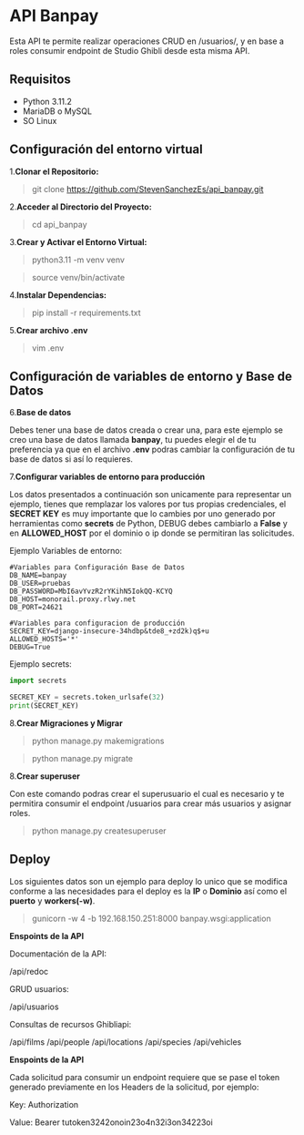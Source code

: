 # API Banpay

Esta API te permite realizar operaciones CRUD en /usuarios/, y en base a roles consumir endpoint de Studio Ghibli desde esta misma API.

## Requisitos

- Python 3.11.2
- MariaDB o MySQL
- SO Linux

## Configuración del entorno virtual

1.**Clonar el Repositorio:**

> git clone https://github.com/StevenSanchezEs/api_banpay.git

2.**Acceder al Directorio del Proyecto:**

> cd api_banpay

3.**Crear y Activar el Entorno Virtual:**

> python3.11 -m venv venv

> source venv/bin/activate

4.**Instalar Dependencias:**

> pip install -r requirements.txt

5.**Crear archivo .env**
> vim .env

## Configuración de variables de entorno y Base de Datos

6.**Base de datos**

Debes tener una base de datos creada o crear una, para este ejemplo se creo una base de datos llamada **banpay**, tu puedes elegir el de tu preferencia ya que en el archivo **.env** podras cambiar la configuración de tu base de datos si así lo requieres.

7.**Configurar variables de entorno para producción**

Los datos presentados a continuación son unicamente para representar un ejemplo, tienes que remplazar los valores por tus propias credenciales, el **SECRET KEY** es muy importante que lo cambies por uno generado por herramientas como **secrets** de Python, DEBUG debes cambiarlo a **False** y en **ALLOWED_HOST** por el dominio o ip donde se permitiran las solicitudes.

Ejemplo Variables de entorno:

	#Variables para Configuración Base de Datos
	DB_NAME=banpay
	DB_USER=pruebas
	DB_PASSWORD=MbI6avYvzR2rYKihN5IokQQ-KCYQ
	DB_HOST=monorail.proxy.rlwy.net
	DB_PORT=24621
	
	#Variables para configuracion de producción
	SECRET_KEY=django-insecure-34hdbp&tde8_+zd2k)q$+u
	ALLOWED_HOSTS='*'
	DEBUG=True

Ejemplo secrets:
```python
import secrets

SECRET_KEY = secrets.token_urlsafe(32)
print(SECRET_KEY)
```

8.**Crear Migraciones y Migrar**

> python manage.py makemigrations

> python manage.py migrate

8.**Crear superuser**

Con este comando podras crear el superusuario el cual es necesario y te permitira consumir el endpoint /usuarios para crear más usuarios y asignar roles.
> python manage.py createsuperuser

## Deploy
Los siguientes datos son un ejemplo para deploy lo unico que se modifica conforme a las necesidades para el deploy es la **IP** o **Dominio** así como el **puerto** y **workers(-w)**.

> gunicorn -w 4 -b 192.168.150.251:8000 banpay.wsgi:application

**Enspoints de la API**

Documentación de la API: 

/api/redoc

GRUD usuarios: 

/api/usuarios

Consultas de recursos Ghibliapi: 

/api/films
/api/people
/api/locations
/api/species
/api/vehicles

**Enspoints de la API**

Cada solicitud para consumir un endpoint requiere que se pase el token generado previamente en los Headers de la solicitud, por ejemplo:

Key: Authorization

Value: Bearer tutoken3242onoin23o4n32i3on34223oi
